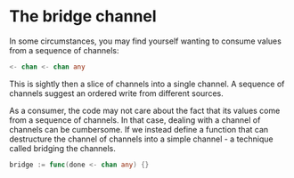 # The bridge channel

In some circumstances, you may find yourself wanting to consume values from a sequence of channels:

```go
<- chan <- chan any
```
This is sightly then a slice of channels into a single channel. A sequence of channels suggest an ordered write from different sources.

As a consumer, the code may not care about the fact that its values come from a sequence of channels. In that case, dealing with a channel of channels can be cumbersome. If we instead define a function that can destructure the channel of channels into a simple channel - a technique called bridging the channels.

```go
bridge := func(done <- chan any) {}
```